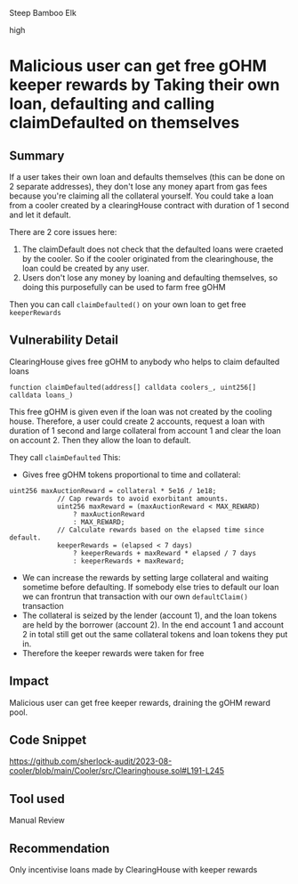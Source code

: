 Steep Bamboo Elk

high

# Malicious user can get free gOHM keeper rewards by Taking their own loan, defaulting and calling claimDefaulted on themselves
## Summary

If a user takes their own loan and defaults themselves (this can be done on 2 separate addresses), they don't lose any money apart from gas fees because you're claiming all the collateral yourself. You could take a loan from a cooler created by a clearingHouse contract with duration of 1 second and let it default.

There are 2 core issues here:

1. The claimDefault does not check that the defaulted loans were craeted by the cooler. So if the cooler originated from the clearinghouse, the loan could be created by any user.
2. Users don't lose any money by loaning and defaulting themselves, so doing this purposefully can be used to farm free gOHM

Then you can call `claimDefaulted()` on your own loan to get free `keeperRewards`

## Vulnerability Detail

ClearingHouse gives free gOHM to anybody who helps to claim defaulted loans 

```solidity
function claimDefaulted(address[] calldata coolers_, uint256[] calldata loans_)
```

This free gOHM is given even if the loan was not created by the cooling house. Therefore, a user could create 2 accounts, request a loan with duration of 1 second and large collateral from account 1 and clear the loan on account 2. Then they allow the loan to default.

They call `claimDefaulted`
This:
- Gives free gOHM tokens proportional to time and collateral:

```solidity
uint256 maxAuctionReward = collateral * 5e16 / 1e18;
            // Cap rewards to avoid exorbitant amounts.
            uint256 maxReward = (maxAuctionReward < MAX_REWARD)
                ? maxAuctionReward
                : MAX_REWARD;
            // Calculate rewards based on the elapsed time since default.
            keeperRewards = (elapsed < 7 days)
                ? keeperRewards + maxReward * elapsed / 7 days
                : keeperRewards + maxReward;
```

- We can increase the rewards by setting large collateral and waiting sometime before defaulting. If somebody else tries to default our loan we can frontrun that transaction with our own `defaultClaim()` transaction
- The collateral is seized by the lender (account 1), and the loan tokens are held by the borrower (account 2). In the end account 1 and account 2 in total still get out the same collateral tokens and loan tokens they put in. 
- Therefore the keeper rewards were taken for free

## Impact

Malicious user can get free keeper rewards, draining the gOHM reward pool.

## Code Snippet

https://github.com/sherlock-audit/2023-08-cooler/blob/main/Cooler/src/Clearinghouse.sol#L191-L245

## Tool used

Manual Review

## Recommendation

Only incentivise loans made by ClearingHouse with keeper rewards
